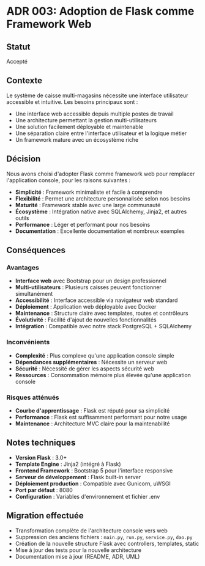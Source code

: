 # ADR 003: Adoption de Flask comme Framework Web

## Statut

Accepté

## Contexte

Le système de caisse multi-magasins nécessite une interface utilisateur accessible et intuitive. Les besoins principaux sont :
- Une interface web accessible depuis multiple postes de travail
- Une architecture permettant la gestion multi-utilisateurs
- Une solution facilement déployable et maintenable
- Une séparation claire entre l'interface utilisateur et la logique métier
- Un framework mature avec un écosystème riche

## Décision

Nous avons choisi d'adopter Flask comme framework web pour remplacer l'application console, pour les raisons suivantes :
- **Simplicité** : Framework minimaliste et facile à comprendre
- **Flexibilité** : Permet une architecture personnalisée selon nos besoins
- **Maturité** : Framework stable avec une large communauté
- **Écosystème** : Intégration native avec SQLAlchemy, Jinja2, et autres outils
- **Performance** : Léger et performant pour nos besoins
- **Documentation** : Excellente documentation et nombreux exemples

## Conséquences

### Avantages
- **Interface web** avec Bootstrap pour un design professionnel
- **Multi-utilisateurs** : Plusieurs caisses peuvent fonctionner simultanément
- **Accessibilité** : Interface accessible via navigateur web standard
- **Déploiement** : Application web déployable avec Docker
- **Maintenance** : Structure claire avec templates, routes et contrôleurs
- **Évolutivité** : Facilité d'ajout de nouvelles fonctionnalités
- **Intégration** : Compatible avec notre stack PostgreSQL + SQLAlchemy

### Inconvénients
- **Complexité** : Plus complexe qu'une application console simple
- **Dépendances supplémentaires** : Nécessite un serveur web
- **Sécurité** : Nécessité de gérer les aspects sécurité web
- **Ressources** : Consommation mémoire plus élevée qu'une application console

### Risques atténués
- **Courbe d'apprentissage** : Flask est réputé pour sa simplicité
- **Performance** : Flask est suffisamment performant pour notre usage
- **Maintenance** : Architecture MVC claire pour la maintenabilité

## Notes techniques
- **Version Flask** : 3.0+
- **Template Engine** : Jinja2 (intégré à Flask)
- **Frontend Framework** : Bootstrap 5 pour l'interface responsive
- **Serveur de développement** : Flask built-in server
- **Déploiement production** : Compatible avec Gunicorn, uWSGI
- **Port par défaut** : 8080
- **Configuration** : Variables d'environnement et fichier .env

## Migration effectuée
- Transformation complète de l'architecture console vers web
- Suppression des anciens fichiers : `main.py`, `run.py`, `service.py`, `dao.py`
- Création de la nouvelle structure Flask avec controllers, templates, static
- Mise à jour des tests pour la nouvelle architecture
- Documentation mise à jour (README, ADR, UML)